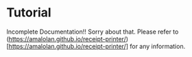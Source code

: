 # Tutorial

Incomplete Documentation!! Sorry about that. Please refer to (https://amalolan.github.io/receipt-printer/)[https://amalolan.github.io/receipt-printer/] for any information.
